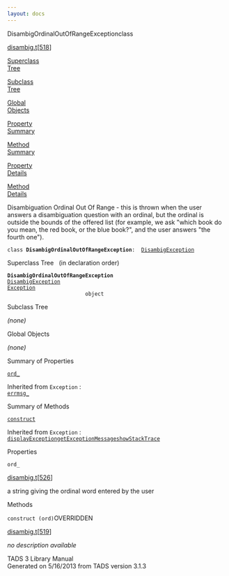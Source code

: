 ```yaml
---
layout: docs
---
```

<span class="title">DisambigOrdinalOutOfRangeException</span><span class="type">class</span>

[disambig.t](../file/disambig.t.html)\[[518](../source/disambig.t.html#518)\]

[Superclass  
Tree](#_SuperClassTree_)

[Subclass  
Tree](#_SubClassTree_)

[Global  
Objects](#_ObjectSummary_)

[Property  
Summary](#_PropSummary_)

[Method  
Summary](#_MethodSummary_)

[Property  
Details](#_Properties_)

[Method  
Details](#_Methods_)



Disambiguation Ordinal Out Of Range - this is thrown when the user
answers a disambiguation question with an ordinal, but the ordinal is
outside the bounds of the offered list (for example, we ask "which book
do you mean, the red book, or the blue book?", and the user answers "the
fourth one").

`class `**`DisambigOrdinalOutOfRangeException`**` :   `[`DisambigException`](../object/DisambigException.html)



<span id="_SuperClassTree_"></span>



<span class="hdln">Superclass Tree</span>   (in declaration order)



**`DisambigOrdinalOutOfRangeException`**  
[`DisambigException`](../object/DisambigException.html)  
[`Exception`](../object/Exception.html)  
`                         object`  
<span id="_SubClassTree_"></span>



<span class="hdln">Subclass Tree</span>  



*(none)* <span id="_ObjectSummary_"></span>



<span class="hdln">Global Objects</span>  



*(none)* <span id="_PropSummary_"></span>



<span class="hdln">Summary of Properties</span>  



[`ord_`](#ord_)



Inherited from `Exception` :  
[`errmsg_`](../object/Exception.html#errmsg_)

<span id="_MethodSummary_"></span>



<span class="hdln">Summary of Methods</span>  



[`construct`](#construct)



Inherited from `Exception` :  
[`displayException`](../object/Exception.html#displayException)[`getExceptionMessage`](../object/Exception.html#getExceptionMessage)[`showStackTrace`](../object/Exception.html#showStackTrace)

<span id="_Properties_"></span>



<span class="hdln">Properties</span>  



<span id="ord_"></span>

`ord_`

[disambig.t](../file/disambig.t.html)\[[526](../source/disambig.t.html#526)\]



a string giving the ordinal word entered by the user



<span id="_Methods_"></span>



<span class="hdln">Methods</span>  



<span id="construct"></span>

`construct (ord)`<span class="rem">OVERRIDDEN</span>

[disambig.t](../file/disambig.t.html)\[[519](../source/disambig.t.html#519)\]



*no description available*





TADS 3 Library Manual  
Generated on 5/16/2013 from TADS version 3.1.3


